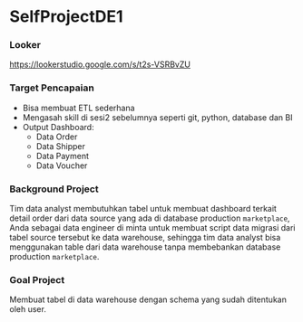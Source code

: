 # SelfProjectDE1

### Looker
https://lookerstudio.google.com/s/t2s-VSRBvZU

### Target Pencapaian
- Bisa membuat ETL sederhana
- Mengasah skill di sesi2 sebelumnya seperti git, python, database dan BI
- Output Dashboard:
    - Data Order
    - Data Shipper
    - Data Payment
    - Data Voucher

### Background Project
Tim data analyst membutuhkan tabel untuk membuat dashboard terkait detail order dari data source yang ada di database production `marketplace`, Anda sebagai data engineer di minta untuk membuat script data migrasi dari tabel source tersebut ke data warehouse, sehingga tim data analyst bisa menggunakan table dari data warehouse tanpa membebankan database production `marketplace`.

### Goal Project
Membuat tabel di data warehouse dengan schema yang sudah ditentukan oleh user.

